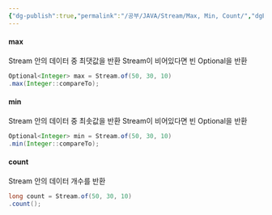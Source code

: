 ```yaml
---
{"dg-publish":true,"permalink":"/공부/JAVA/Stream/Max, Min, Count/","dgPassFrontmatter":true}
---
```


#### max
Stream 안의 데이터 중 최댓값을 반환
Stream이 비어있다면 빈 Optional을 반환

````java
Optional<Integer> max = Stream.of(50, 30, 10)
.max(Integer::compareTo);
````

#### min
Stream 안의 데이터 중 최솟값을 반환
Stream이 비어있다면 빈 Optional을 반환

````java
Optional<Integer> min = Stream.of(50, 30, 10)
.min(Integer::compareTo);
````

#### count
Stream 안의 데이터 개수를 반환

````java
long count = Stream.of(50, 30, 10)
.count();
````